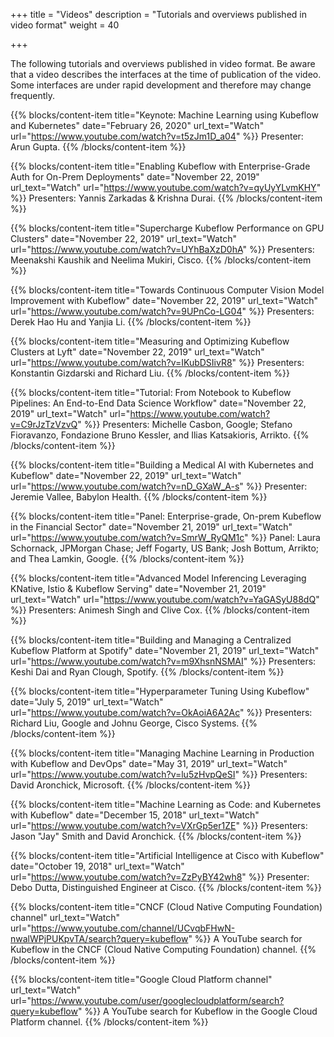 +++
title = "Videos"
description = "Tutorials and overviews published in video format"
weight = 40
                    
+++

The following tutorials and overviews published in video format. Be aware that a video describes the interfaces at the time of publication of the video. Some interfaces are under rapid development and therefore may change frequently.

{{% blocks/content-item title="Keynote: Machine Learning using Kubeflow and Kubernetes"
  date="February 26, 2020"
  url_text="Watch"
  url="https://www.youtube.com/watch?v=t5zJm1D_a04" %}}
Presenter: Arun Gupta.
{{% /blocks/content-item %}}

{{% blocks/content-item title="Enabling Kubeflow with Enterprise-Grade Auth for On-Prem Deployments"
  date="November 22, 2019"
  url_text="Watch"
  url="https://www.youtube.com/watch?v=qyUyYLvmKHY" %}}
Presenters: Yannis Zarkadas & Krishna Durai.
{{% /blocks/content-item %}}

{{% blocks/content-item title="Supercharge Kubeflow Performance on GPU Clusters"
  date="November 22, 2019"
  url_text="Watch"
  url="https://www.youtube.com/watch?v=UYhBaXzD0hA" %}}
Presenters: Meenakshi Kaushik and Neelima Mukiri, Cisco.
{{% /blocks/content-item %}}

{{% blocks/content-item title="Towards Continuous Computer Vision Model Improvement with Kubeflow"
  date="November 22, 2019"
  url_text="Watch"
  url="https://www.youtube.com/watch?v=9UPnCo-LG04" %}}
Presenters: Derek Hao Hu and Yanjia Li.
{{% /blocks/content-item %}}

{{% blocks/content-item title="Measuring and Optimizing Kubeflow Clusters at Lyft"
  date="November 22, 2019"
  url_text="Watch"
  url="https://www.youtube.com/watch?v=IKubDSIivR8" %}}
Presenters: Konstantin Gizdarski and Richard Liu.
{{% /blocks/content-item %}}

{{% blocks/content-item title="Tutorial: From Notebook to Kubeflow Pipelines: An End-to-End Data Science Workflow"
  date="November 22, 2019"
  url_text="Watch"
  url="https://www.youtube.com/watch?v=C9rJzTzVzvQ" %}}
Presenters: Michelle Casbon, Google; Stefano Fioravanzo, Fondazione Bruno Kessler, and Ilias Katsakioris, Arrikto.
{{% /blocks/content-item %}}

{{% blocks/content-item title="Building a Medical AI with Kubernetes and Kubeflow"
  date="November 22, 2019"
  url_text="Watch"
  url="https://www.youtube.com/watch?v=nD_GXaW_A-s" %}}
Presenter: Jeremie Vallee, Babylon Health.
{{% /blocks/content-item %}}

{{% blocks/content-item title="Panel: Enterprise-grade, On-prem Kubeflow in the Financial Sector"
  date="November 21, 2019"
  url_text="Watch"
  url="https://www.youtube.com/watch?v=SmrW_RyQM1c" %}}
Panel: Laura Schornack, JPMorgan Chase; Jeff Fogarty, US Bank; Josh Bottum, Arrikto; and Thea Lamkin, Google.
{{% /blocks/content-item %}}

{{% blocks/content-item title="Advanced Model Inferencing Leveraging KNative, Istio & Kubeflow Serving"
  date="November 21, 2019"
  url_text="Watch"
  url="https://www.youtube.com/watch?v=YaGASyU88dQ" %}}
Presenters: Animesh Singh and Clive Cox.
{{% /blocks/content-item %}}

{{% blocks/content-item title="Building and Managing a Centralized Kubeflow Platform at Spotify"
  date="November 21, 2019"
  url_text="Watch"
  url="https://www.youtube.com/watch?v=m9XhsnNSMAI" %}}
Presenters: Keshi Dai and Ryan Clough, Spotify.
{{% /blocks/content-item %}}

{{% blocks/content-item title="Hyperparameter Tuning Using Kubeflow"
  date="July 5, 2019"
  url_text="Watch"
  url="https://www.youtube.com/watch?v=OkAoiA6A2Ac" %}}
Presenters: Richard Liu, Google and Johnu George, Cisco Systems.
{{% /blocks/content-item %}}

{{% blocks/content-item title="Managing Machine Learning in Production with Kubeflow and DevOps"
  date="May 31, 2019"
  url_text="Watch"
  url="https://www.youtube.com/watch?v=lu5zHvpQeSI" %}}
Presenters: David Aronchick, Microsoft.
{{% /blocks/content-item %}}

{{% blocks/content-item title="Machine Learning as Code: and Kubernetes with Kubeflow"
  date="December 15, 2018"
  url_text="Watch"
  url="https://www.youtube.com/watch?v=VXrGp5er1ZE" %}}
Presenters: Jason "Jay" Smith and David Aronchick.
{{% /blocks/content-item %}}

{{% blocks/content-item title="Artificial Intelligence at Cisco with Kubeflow"
  date="October 19, 2018"
  url_text="Watch"
  url="https://www.youtube.com/watch?v=ZzPyBY42wh8" %}}
Presenter: Debo Dutta, Distinguished Engineer at Cisco.
{{% /blocks/content-item %}}

{{% blocks/content-item title="CNCF (Cloud Native Computing Foundation) channel"
  url_text="Watch"
  url="https://www.youtube.com/channel/UCvqbFHwN-nwalWPjPUKpvTA/search?query=kubeflow" %}}
A YouTube search for Kubeflow in the CNCF (Cloud Native Computing Foundation)
channel.
{{% /blocks/content-item %}}

{{% blocks/content-item title="Google Cloud Platform channel"
  url_text="Watch"
  url="https://www.youtube.com/user/googlecloudplatform/search?query=kubeflow" %}}
A YouTube search for Kubeflow in the Google Cloud Platform
channel.
{{% /blocks/content-item %}}
